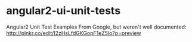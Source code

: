 # angular2-ui-unit-tests
Angular2 Unit Test Examples From Google, but weren't well documented: http://plnkr.co/edit/I2zHsLfdGKGopF1eZ5lo?p=preview
